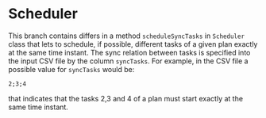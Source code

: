 # Scheduler

This branch contains differs in a method ```scheduleSyncTasks``` in ```Scheduler``` class that lets to schedule, if possible, different tasks of a given plan exactly at the same time instant. The sync relation between tasks is specified into the input CSV file by the column ```syncTasks```. For example, in the CSV file a possible value for ```syncTasks``` would be:

``` 2;3;4 ```

that indicates that the tasks 2,3 and 4 of a plan must start exactly at the same time instant.